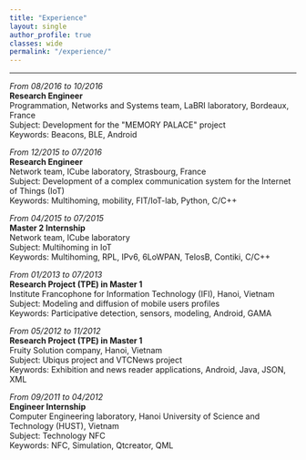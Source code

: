 ```yaml
---
title: "Experience"   
layout: single
author_profile: true 
classes: wide
permalink: "/experience/"  
---
```

----
*From 08/2016 to 10/2016*  
**Research Engineer**  
Programmation, Networks and Systems team, LaBRI laboratory, Bordeaux, France      
Subject: Development for the "MEMORY PALACE" project  
Keywords: Beacons, BLE, Android  

*From 12/2015 to 07/2016*   
**Research Engineer**  
Network team, ICube laboratory, Strasbourg, France  
Subject: Development of a complex communication system for the Internet of Things (IoT)  
Keywords: Multihoming, mobility, FIT/IoT-lab, Python, C/C++  

*From 04/2015 to 07/2015*    
**Master 2 Internship**  
Network team, ICube laboratory  
Subject: Multihoming in IoT  
Keywords: Multihoming, RPL, IPv6, 6LoWPAN, TelosB, Contiki, C/C++  

*From 01/2013 to 07/2013*   
**Research Project (TPE) in Master 1**  
Institute Francophone for Information Technology (IFI), Hanoi, Vietnam   
Subject: Modeling and diffusion of mobile users profiles  
Keywords: Participative detection, sensors, modeling, Android, GAMA  

*From 05/2012 to 11/2012*   
**Research Project (TPE) in Master 1**  
Fruity Solution company, Hanoi, Vietnam   
Subject: Ubiqus project and VTCNews project    
Keywords: Exhibition and news reader applications, Android, Java, JSON, XML    

*From 09/2011 to 04/2012*   
**Engineer Internship**  
Computer Engineering laboratory, Hanoi University of Science and Technology (HUST), Vietnam   
Subject: Technology NFC    
Keywords: NFC, Simulation, Qtcreator, QML  
